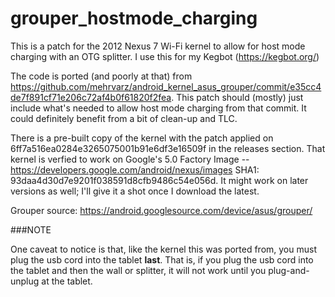 # grouper_hostmode_charging

This is a patch for the 2012 Nexus 7 Wi-Fi kernel to allow for host mode charging with an OTG splitter. I use this for my Kegbot (https://kegbot.org/)

The code is ported (and poorly at that) from https://github.com/mehrvarz/android_kernel_asus_grouper/commit/e35cc4de7f891cf71e206c72af4b0f61820f2fea. This patch should (mostly) just include what's needed to allow host mode charging from that commit. It could definitely benefit from a bit of clean-up and TLC.

There is a pre-built copy of the kernel with the patch applied on 6ff7a516ea0284e3265075001b91e6df3e16509f in the releases section. That kernel is verfied to work on Google's 5.0 Factory Image -- https://developers.google.com/android/nexus/images SHA1: 93daa4d30d7e9201f038591d8cfb9486c54e056d. It might work on later versions as well; I'll give it a shot once I download the latest.

Grouper source: https://android.googlesource.com/device/asus/grouper/

###NOTE

One caveat to notice is that, like the kernel this was ported from, you must plug the usb cord into the tablet **last**. That is, if you plug the usb cord into the tablet and then the wall or splitter, it will not work until you plug-and-unplug at the tablet.
